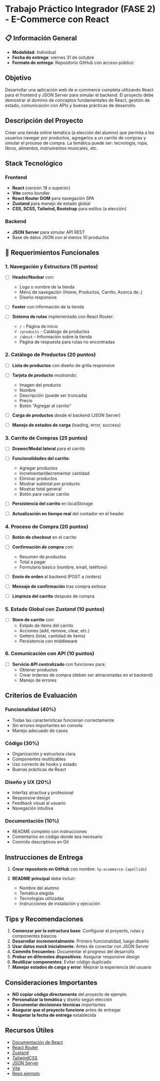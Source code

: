 # Trabajo Práctico Integrador (FASE 2) - E-Commerce con React

## 📋 Información General

-   **Modalidad**: Individual
-   **Fecha de entrega**: viernes 31 de octubre
-   **Formato de entrega**: Repositorio GitHub con acceso público

## Objetivo

Desarrollar una aplicación web de e-commerce completa utilizando React para el frontend y JSON Server para simular el backend. El proyecto debe demostrar el dominio de conceptos fundamentales de React, gestión de estado, comunicación con APIs y buenas prácticas de desarrollo.

## Descripción del Proyecto

Crear una tienda online temática (a elección del alumno) que permita a los usuarios navegar por productos, agregarlos a un carrito de compras y simular el proceso de compra. La temática puede ser: tecnología, ropa, libros, alimentos, instrumentos musicales, etc.

## Stack Tecnológico

### Frontend

-   **React** (versión 18 o superior)
-   **Vite** como bundler
-   **React Router DOM** para navegación SPA
-   **Zustand** para manejo de estado global
-   **CSS, SCSS, Tailwind, Bootstrap** para estilos (a elección)

### Backend

-   **JSON Server** para simular API REST
-   Base de datos JSON con al menos 10 productos

## 📌 Requerimientos Funcionales

### 1. Navegación y Estructura (15 puntos)

-   [ ] **Header/Navbar** con:

    -   Logo o nombre de la tienda
    -   Menú de navegación (Home, Productos, Carrito, Acerca de..)
    -   Diseño responsive

-   [ ] **Footer** con información de la tienda

-   [ ] **Sistema de rutas** implementado con React Router:
    -   `/` - Página de inicio
    -   `/products` - Catálogo de productos
    -   `/about` - Información sobre la tienda
    -   Página de respuesta para rutas no encontradas

### 2. Catálogo de Productos (20 puntos)

-   [ ] **Lista de productos** con diseño de grilla responsive
-   [ ] **Tarjeta de producto** mostrando:

    -   Imagen del producto
    -   Nombre
    -   Descripción (puede ser truncada)
    -   Precio
    -   Botón "Agregar al carrito"

-   [ ] **Carga de productos** desde el backend (JSON Server)
-   [ ] **Manejo de estados de carga** (loading, error, success)

### 3. Carrito de Compras (25 puntos)

-   [ ] **Drawer/Modal lateral** para el carrito
-   [ ] **Funcionalidades del carrito**:

    -   Agregar productos
    -   Incrementar/decrementar cantidad
    -   Eliminar productos
    -   Mostrar subtotal por producto
    -   Mostrar total general
    -   Botón para vaciar carrito

-   [ ] **Persistencia del carrito** en localStorage
-   [ ] **Actualización en tiempo real** del contador en el header

### 4. Proceso de Compra (20 puntos)

-   [ ] **Botón de checkout** en el carrito
-   [ ] **Confirmación de compra** con:

    -   Resumen de productos
    -   Total a pagar
    -   Formulario básico (nombre, email, teléfono)

-   [ ] **Envío de orden** al backend (POST a /orders)
-   [ ] **Mensaje de confirmación** tras compra exitosa
-   [ ] **Limpieza del carrito** después de compra

### 5. Estado Global con Zustand (10 puntos)

-   [ ] **Store de carrito** con:
    -   Estado de items del carrito
    -   Acciones (add, remove, clear, etc.)
    -   Getters (total, cantidad de items)
    -   Persistencia con middleware

### 6. Comunicación con API (10 puntos)

-   [ ] **Servicio API centralizado** con funciones para:
    -   Obtener productos
    -   Crear órdenes de compra (deben ser almacenadas en el backend)
    -   Manejo de errores

## Criterios de Evaluación

### Funcionalidad (40%)

-   Todas las características funcionan correctamente
-   Sin errores importantes en consola
-   Manejo adecuado de casos

### Código (30%)

-   Organización y estructura clara
-   Componentes reutilizables
-   Uso correcto de hooks y estado
-   Buenas prácticas de React

### Diseño y UX (20%)

-   Interfaz atractiva y profesional
-   Responsive design
-   Feedback visual al usuario
-   Navegación intuitiva

### Documentación (10%)

-   README completo con instrucciones
-   Comentarios en código donde sea necesario
-   Commits descriptivos en Git

## Instrucciones de Entrega

1. **Crear repositorio en GitHub** con nombre: `tp-ecommerce-[apellido]`

2. **README principal** debe incluir:
    - Nombre del alumno
    - Temática elegida
    - Tecnologías utilizadas
    - Instrucciones de instalación y ejecución

## Tips y Recomendaciones

1. **Comenzar por la estructura base**: Configurar el proyecto, rutas y componentes básicos
2. **Desarrollar incrementalmente**: Primero funcionalidad, luego diseño
3. **Usar datos mock inicialmente**: Antes de conectar con JSON Server
4. **Commits frecuentes**: Documentar el progreso del desarrollo
5. **Probar en diferentes dispositivos**: Asegurar responsive design
6. **Reutilizar componentes**: Evitar código duplicado
7. **Manejar estados de carga y error**: Mejorar la experiencia del usuario

## Consideraciones Importantes

-   **NO copiar código directamente** del proyecto de ejemplo
-   **Personalizar la temática** y diseño según elección
-   **Documentar decisiones técnicas** importantes
-   **Asegurar que el proyecto funcione** antes de entregar
-   **Respetar la fecha de entrega** establecida

## Recursos Útiles

-   [Documentación de React](https://react.dev/)
-   [React Router](https://reactrouter.com/)
-   [Zustand](https://zustand-demo.pmnd.rs/)
-   [TailwindCSS](https://tailwindcss.com/)
-   [JSON Server](https://github.com/typicode/json-server)
-   [Vite](https://vitejs.dev/)
-   [Repo ejemplo](https://github.com/GiorgioCode/TP-INTEGRADOR-FASE2-EdIT-FS)
